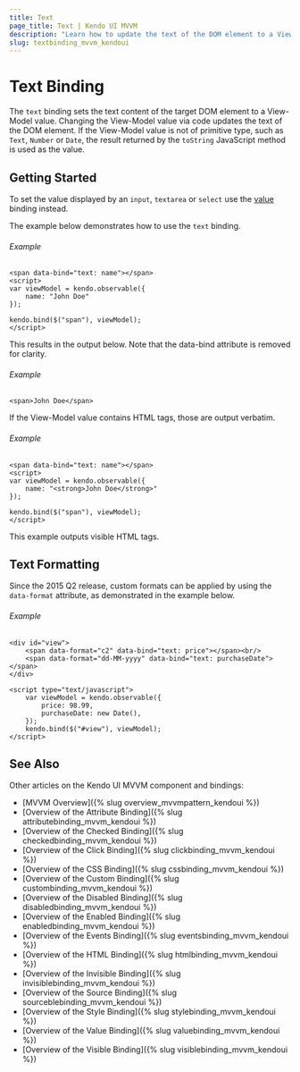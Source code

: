 ```yaml
---
title: Text
page_title: Text | Kendo UI MVVM
description: "Learn how to update the text of the DOM element to a View-Model value by using the text binding in Kendo UI MVVM."
slug: textbinding_mvvm_kendoui
---
```


# Text Binding

The `text` binding sets the text content of the target DOM element to a View-Model value. Changing the View-Model value via code updates the text of the DOM element. If the View-Model value is not of primitive type, such as `Text`, `Number` or `Date`, the result returned by the `toString` JavaScript method is used as the value.

## Getting Started

To set the value displayed by an `input`, `textarea` or `select` use the [value](value) binding instead.

The example below demonstrates how to use the `text` binding.

###### Example

    <span data-bind="text: name"></span>
    <script>
    var viewModel = kendo.observable({
        name: "John Doe"
    });

    kendo.bind($("span"), viewModel);
    </script>

This results in the output below. Note that the data-bind attribute is removed for clarity.

###### Example

    <span>John Doe</span>

If the View-Model value contains HTML tags, those are output verbatim.

###### Example

    <span data-bind="text: name"></span>
    <script>
    var viewModel = kendo.observable({
        name: "<strong>John Doe</strong>"
    });

    kendo.bind($("span"), viewModel);
    </script>


This example outputs visible HTML tags.

## Text Formatting

Since the 2015 Q2 release, custom formats can be applied by using the `data-format` attribute, as demonstrated in the example below.

###### Example

```dojo
<div id="view">
    <span data-format="c2" data-bind="text: price"></span><br/>
    <span data-format="dd-MM-yyyy" data-bind="text: purchaseDate"></span>
</div>

<script type="text/javascript">
    var viewModel = kendo.observable({
        price: 98.99,
        purchaseDate: new Date(),
    });
    kendo.bind($("#view"), viewModel);
</script>
```

## See Also

Other articles on the Kendo UI MVVM component and bindings:

* [MVVM Overview]({% slug overview_mvvmpattern_kendoui %})
* [Overview of the Attribute Binding]({% slug attributebinding_mvvm_kendoui %})
* [Overview of the Checked Binding]({% slug checkedbinding_mvvm_kendoui %})
* [Overview of the Click Binding]({% slug clickbinding_mvvm_kendoui %})
* [Overview of the CSS Binding]({% slug cssbinding_mvvm_kendoui %})
* [Overview of the Custom Binding]({% slug custombinding_mvvm_kendoui %})
* [Overview of the Disabled Binding]({% slug disabledbinding_mvvm_kendoui %})
* [Overview of the Enabled Binding]({% slug enabledbinding_mvvm_kendoui %})
* [Overview of the Events Binding]({% slug eventsbinding_mvvm_kendoui %})
* [Overview of the HTML Binding]({% slug htmlbinding_mvvm_kendoui %})
* [Overview of the Invisible Binding]({% slug invisiblebinding_mvvm_kendoui %})
* [Overview of the Source Binding]({% slug sourceblebinding_mvvm_kendoui %})
* [Overview of the Style Binding]({% slug stylebinding_mvvm_kendoui %})
* [Overview of the Value Binding]({% slug valuebinding_mvvm_kendoui %})
* [Overview of the Visible Binding]({% slug visiblebinding_mvvm_kendoui %})
